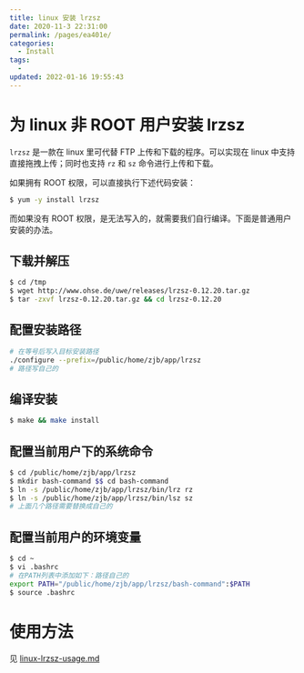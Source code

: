 ```yaml
---
title: linux 安装 lrzsz
date: 2020-11-3 22:31:00
permalink: /pages/ea401e/
categories:
  - Install
tags:
  -
updated: 2022-01-16 19:55:43
---
```


# 为 linux 非 ROOT 用户安装 lrzsz

`lrzsz` 是一款在 linux 里可代替 FTP 上传和下载的程序。可以实现在 linux 中支持直接拖拽上传；同时也支持 `rz` 和 `sz` 命令进行上传和下载。

如果拥有 ROOT 权限，可以直接执行下述代码安装：

```bash
$ yum -y install lrzsz
```

而如果没有 ROOT 权限，是无法写入的，就需要我们自行编译。下面是普通用户安装的办法。

## 下载并解压

```bash
$ cd /tmp
$ wget http://www.ohse.de/uwe/releases/lrzsz-0.12.20.tar.gz
$ tar -zxvf lrzsz-0.12.20.tar.gz && cd lrzsz-0.12.20
```

## 配置安装路径

```bash
# 在等号后写入目标安装路径
./configure --prefix=/public/home/zjb/app/lrzsz
# 路径写自己的
```

## 编译安装

```bash
$ make && make install
```

## 配置当前用户下的系统命令

```bash
$ cd /public/home/zjb/app/lrzsz
$ mkdir bash-command $$ cd bash-command
$ ln -s /public/home/zjb/app/lrzsz/bin/lrz rz 
$ ln -s /public/home/zjb/app/lrzsz/bin/lsz sz
# 上面几个路径需要替换成自己的
```

## 配置当前用户的环境变量

```bash
$ cd ~
$ vi .bashrc
# 在PATH列表中添加如下：路径自己的
export PATH="/public/home/zjb/app/lrzsz/bash-command":$PATH
$ source .bashrc
```

# 使用方法

见 [linux-lrzsz-usage.md](..\03-Linux\linux-lrzsz-usage.md)
